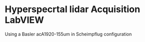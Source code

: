 # Hyperspecrtal lidar Acquisition LabVIEW
 Using a Basler acA1920-155um in Scheimpflug configuration
